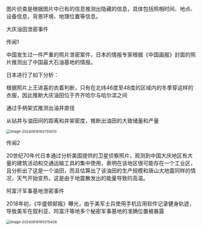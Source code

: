 图片侦查是根据图片中已有的信息推测出隐藏的信息，具体包括照相时间、地点、设备信息，背景环境、地理位置等信息。

大庆油田泄密事件 

传闻1

中国发生过一件严重的照片泄密案件，日本的情报专家根据《中国画报》封面的照片推测出了中国最大石油基地的情报。

日本进行了如下分析：

根据照片上王进喜的衣着判断，只有在北纬46度至48度的区域内的冬季穿这样的衣服，因此推断大庆油田位于齐齐哈尔与哈尔滨之间

通过手柄架式推测出油井直径

从钻井与油田间的距离和井架密度，推断出油田的大致储量和产量

<img src="C:\Users\24177\AppData\Roaming\Typora\typora-user-images\image-20240916192733013.png" alt="image-20240916192733013" style="zoom:67%;" />

传闻2

20世纪70年代日本通过分析美国提供的卫星侦察照片，观测到中国大庆地区有大量的建筑活动和交通运输工具的集中使用，表明在该地区很可能存在一个工业区，且分析出了这是一个油田，而且估算出了该油田的生产规模和唐山大地震同样的情况，天气开始变热，这是由于地震散发出的能量导致的高温。

阿富汗军事基地泄密事件

2018年初，《华盛顿邮报》曝光，由于美军士兵使用手机应用软件记录健身轨迹，导致美军在叙利亚、阿富汗等地多个秘密军事基地的准确位置被暴露

<img src="C:\Users\24177\AppData\Roaming\Typora\typora-user-images\image-20240916193215408.png" alt="image-20240916193215408" style="zoom:67%;" />